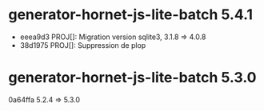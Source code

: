 # generator-hornet-js-lite-batch 5.4.1

- eeea9d3 PROJ[]: Migration version sqlite3, 3.1.8 => 4.0.8
- 38d1975 PROJ[]: Suppression de plop

# generator-hornet-js-lite-batch 5.3.0

0a64ffa 5.2.4 => 5.3.0